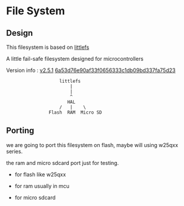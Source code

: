 File System
================================

Design
--------------------------------
This filesystem is based on [littlefs](https://github.com/littlefs-project/littlefs)

A little fail-safe filesystem designed for microcontrollers 

Version info : [v2.5.1](https://github.com/littlefs-project/littlefs/releases/tag/v2.5.1) [6a53d76e90af33f0656333c1db09bd337fa75d23](https://github.com/littlefs-project/littlefs/commit/6a53d76e90af33f0656333c1db09bd337fa75d23)

```
                    littlefs
                        |
                        |
                        ^
                       HAL
                    /   |    \
                Flash  RAM  Micro SD
```

Porting
---------------------------------

we are going to port this filesystem on flash, maybe will using w25qxx series.

the ram and micro sdcard port just for testing.

- for flash like w25qxx

- for ram usually in mcu

- for micro sdcard